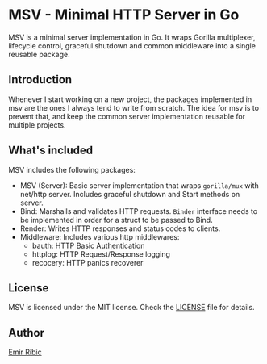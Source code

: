 # MSV - Minimal HTTP Server in Go

MSV is a minimal server implementation in Go. It wraps Gorilla multiplexer, lifecycle control, graceful shutdown and common middleware into a single reusable package.

## Introduction

Whenever I start working on a new project, the packages implemented in msv are the ones I always tend to write from scratch. The idea for msv is to prevent that, and keep the common server implementation reusable for multiple projects.

## What's included

MSV includes the following packages:

- MSV (Server): Basic server implementation that wraps `gorilla/mux` with net/http server. Includes graceful shutdown and Start methods on server.
- Bind: Marshalls and validates HTTP requests. `Binder` interface needs to be implemented in order for a struct to be passed to Bind.
- Render: Writes HTTP responses and status codes to clients.
- Middleware: Includes various http middlewares:
    - bauth: HTTP Basic Authentication
    - httplog: HTTP Request/Response logging
    - recocery: HTTP panics recoverer

## License

MSV is licensed under the MIT license. Check the [LICENSE](LICENSE.md) file for details.

## Author

[Emir Ribic](https://ribice.ba)